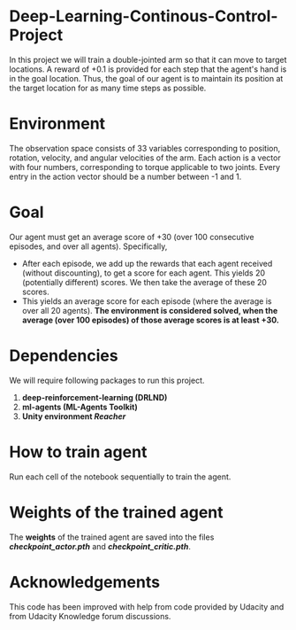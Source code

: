 # Deep-Learning-Continous-Control-Project
In this project we will train a double-jointed arm so that it can move to target locations. A reward of +0.1 is provided for each step that the agent's hand is in the goal location. Thus, the goal of our agent is to maintain its position at the target location for as many time steps as possible.

# Environment
The observation space consists of 33 variables corresponding to position, rotation, velocity, and angular velocities of the arm. Each action is a vector with four numbers, corresponding to torque applicable to two joints. Every entry in the action vector should be a number between -1 and 1.

# Goal
Our agent must get an average score of +30 (over 100 consecutive episodes, and over all agents). Specifically,
- After each episode, we add up the rewards that each agent received (without discounting), to get a score for each agent. This yields 20 (potentially different) scores. We then take the average of these 20 scores.
- This yields an average score for each episode (where the average is over all 20 agents).
**The environment is considered solved, when the average (over 100 episodes) of those average scores is at least +30.**

# Dependencies
We will require following packages to run this project.
1. **deep-reinforcement-learning  (DRLND)**
2. **ml-agents  (ML-Agents Toolkit)**
3. **Unity environment _Reacher_**

# How to train agent
Run each cell of the notebook sequentially to train the agent.

# Weights of the trained agent
The **weights** of the trained agent are saved into the files **_checkpoint_actor.pth_**  and  **_checkpoint_critic.pth_**.

# Acknowledgements
This code has been improved with help from code provided by Udacity and from Udacity Knowledge forum discussions.
